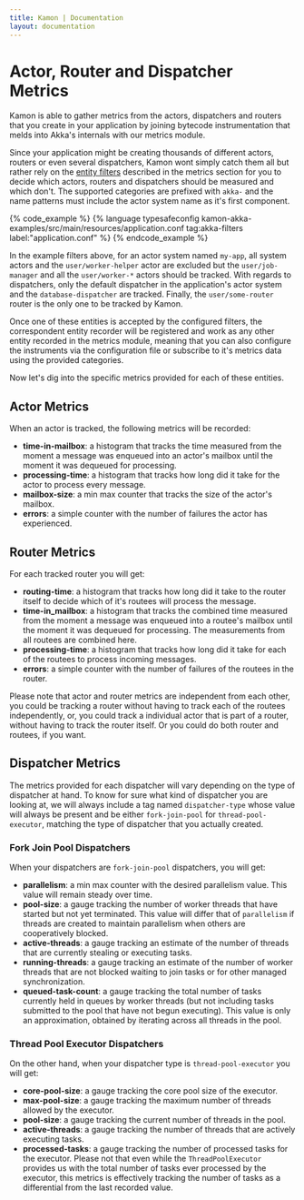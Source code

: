 ```yaml
---
title: Kamon | Documentation
layout: documentation
---
```


Actor, Router and Dispatcher Metrics
====================================

Kamon is able to gather metrics from the actors, dispatchers and routers that you create in your application by joining
bytecode instrumentation that melds into Akka's internals with our metrics module.

Since your application might be creating thousands of different actors, routers or even several dispatchers, Kamon wont
simply catch them all but rather rely on the [entity filters] described in the metrics section for you to decide which
actors, routers and dispatchers should be measured and which don't. The supported categories are prefixed with `akka-`
and the name patterns must include the actor system name as it's first component.

{% code_example %}
{%   language typesafeconfig kamon-akka-examples/src/main/resources/application.conf tag:akka-filters label:"application.conf" %}
{% endcode_example %}

In the example filters above, for an actor system named `my-app`, all system actors and the `user/worker-helper` actor
are excluded but the `user/job-manager` and all the `user/worker-*` actors should be tracked. With regards to
dispatchers, only the default dispatcher in the application's actor system and the `database-dispatcher` are tracked.
Finally, the `user/some-router` router is the only one to be tracked by Kamon.

Once one of these entities is accepted by the configured filters, the correspondent entity recorder will be registered
and work as any other entity recorded in the metrics module, meaning that you can also configure the instruments via the
configuration file or subscribe to it's metrics data using the provided categories.

Now let's dig into the specific metrics provided for each of these entities.



Actor Metrics
-------------

When an actor is tracked, the following metrics will be recorded:

* __time-in-mailbox__: a histogram that tracks the time measured from the moment a message was enqueued into an actor's
mailbox until the moment it was dequeued for processing.
* __processing-time__: a histogram that tracks how long did it take for the actor to process every message.
* __mailbox-size__: a min max counter that tracks the size of the actor's mailbox.
* __errors__: a simple counter with the number of failures the actor has experienced.



Router Metrics
--------------

For each tracked router you will get:

* __routing-time__: a histogram that tracks how long did it take to the router itself to decide which of it's routees
will process the message.
* __time-in_mailbox__: a histogram that tracks the combined time measured from the moment a message was enqueued into a
routee's mailbox until the moment it was dequeued for processing. The measurements from all routees are combined here.
* __processing-time__: a histogram that tracks how long did it take for each of the routees to process incoming messages.
* __errors__: a simple counter with the number of failures of the routees in the router.

Please note that actor and router metrics are independent from each other, you could be tracking a router without having
to track each of the routees independently, or, you could track a individual actor that is part of a router, without
having to track the router itself. Or you could do both router and routees, if you want.



Dispatcher Metrics
------------------

The metrics provided for each dispatcher will vary depending on the type of dispatcher at hand. To know for sure what
kind of dispatcher you are looking at, we will always include a tag named `dispatcher-type` whose value will always be
present and be either `fork-join-pool` for `thread-pool-executor`, matching the type of dispatcher that you actually
created.


### Fork Join Pool Dispatchers ###

When your dispatchers are `fork-join-pool` dispatchers, you will get:

* __parallelism__: a min max counter with the desired parallelism value. This value will remain steady over time.
* __pool-size__: a gauge tracking the number of worker threads that have started but not yet terminated. This value will
differ that of `parallelism` if threads are created to maintain parallelism when others are cooperatively blocked.
* __active-threads__: a gauge tracking an estimate of the number of threads that are currently stealing or executing
tasks.
* __running-threads__: a gauge tracking an estimate of the number of worker threads that are not blocked waiting to join
tasks or for other managed synchronization.
* __queued-task-count__: a gauge tracking  the total number of tasks currently held in queues by worker threads (but not
including tasks submitted to the pool that have not begun executing). This value is only an approximation, obtained by
iterating across all threads in the pool.


### Thread Pool Executor Dispatchers ###

On the other hand, when your dispatcher type is `thread-pool-executor` you will get:

* __core-pool-size__: a gauge tracking the core pool size of the executor.
* __max-pool-size__: a gauge tracking the maximum number of threads allowed by the executor.
* __pool-size__: a gauge tracking the current number of threads in the pool.
* __active-threads__: a gauge tracking the number of threads that are actively executing tasks.
* __processed-tasks__: a gauge tracking the number of processed tasks for the executor. Please not that even while the
`ThreadPoolExecutor` provides us with the total number of tasks ever processed by the executor, this metrics is effectively
tracking the number of tasks as a differential from the last recorded value.



[entity filters]: /core/metrics/core-concepts/
